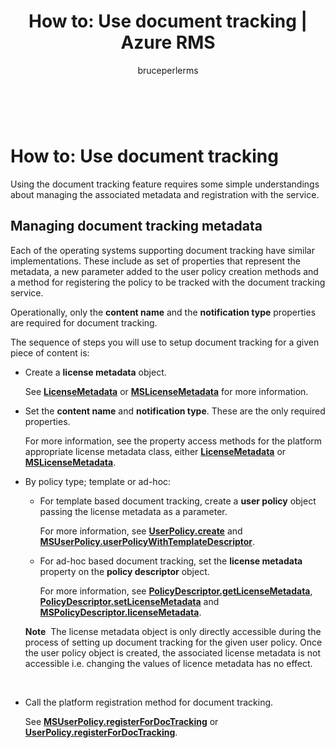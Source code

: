﻿---
# required metadata

title: How to&#58; Use document tracking | Azure RMS
description: The document tracking feature requires some simple understandings about managing the associated metadata and registration with the service.
keywords:
author: bruceperlerms
manager: mbaldwin
ms.date: 04/28/2016
ms.topic: article
ms.prod: azure
ms.service: rights-management
ms.technology: techgroup-identity
ms.assetid: d193afec-6dc5-477d-8e67-f820a97480ff

# optional metadata

#ROBOTS:
audience: developer
#ms.devlang:
ms.reviewer: shubhamp
ms.suite: ems
#ms.tgt_pltfrm:
#ms.custom:

---

﻿
# How to: Use document tracking

Using the document tracking feature requires some simple understandings about managing the associated metadata and registration with the service.

## Managing document tracking metadata

Each of the operating systems supporting document tracking have similar implementations. These include as set of properties that represent the metadata, a new parameter added to the user policy creation methods and a method for registering the policy to be tracked with the document tracking service.

Operationally, only the **content name** and the **notification type** properties are required for document tracking.

The sequence of steps you will use to setup document tracking for a given piece of content is:

-   Create a **license metadata** object.

    See [**LicenseMetadata**](xref:msipcthin2.licensemetadata_interface_java) or [**MSLicenseMetadata**](xref:msipcthin2.mslicensemetadata_class_objc) for more information.

-   Set the **content name** and **notification type**. These are the only required properties.

    For more information, see the property access methods for the platform appropriate license metadata class, either [**LicenseMetadata**](xref:msipcthin2.licensemetadata_interface_java) or [**MSLicenseMetadata**](xref:msipcthin2.mslicensemetadata_class_objc).

-   By policy type; template or ad-hoc:

    -   For template based document tracking, create a **user policy** object passing the license metadata as a parameter.

        For more information, see [**UserPolicy.create**](xref:msipcthin2.userpolicy_create_TemplateDescriptor_method_java) and [**MSUserPolicy.userPolicyWithTemplateDescriptor**](xref:msipcthin2.msuserpolicy_protectionpolicywithtemplatedescriptor_userid_authenticationcallback_options_completionblock_method_objc).

    -   For ad-hoc based document tracking, set the **license metadata** property on the **policy descriptor** object.

        For more information, see [**PolicyDescriptor.getLicenseMetadata**](xref:msipcthin2.policydescriptor_getlicensemetadata_java), [**PolicyDescriptor.setLicenseMetadata**](xref:msipcthin2.policydescriptor_setlicensemetadata_java) and [**MSPolicyDescriptor.licenseMetadata**](xref:msipcthin2.mspolicydescriptor_licensemetadata_property_objc).

    **Note**  The license metadata object is only directly accessible during the process of setting up document tracking for the given user policy. Once the user policy object is created, the associated license metadata is not accessible i.e. changing the values of licence metadata has no effect.

     

-   Call the platform registration method for document tracking.

    See [**MSUserPolicy.registerForDocTracking**](xref:msipcthin2.msuserpolicy_registerfordoctracking_userid_authenticationcallback_completionblock_method_objc) or [**UserPolicy.registerForDocTracking**](xref:msipcthin2.userpolicy_registerfordoctracking_boolean__sting__authenticationcallback__creationcallback__java).

 

 



